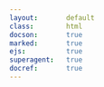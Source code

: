 ```yaml
---
layout:       default
class:        html
docson:       true
marked:       true
ejs:          true
superagent:   true
docref:       true
---
```


<div data-render-schema='https://schemas.taskcluster.net/generic-worker/v1/payload.json'></div>

